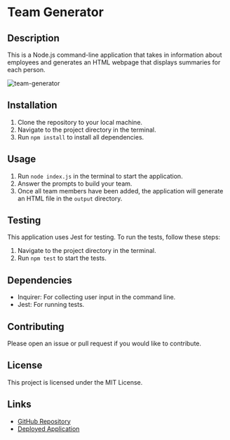 # Team Generator

## Description

This is a Node.js command-line application that takes in information about employees and generates an HTML webpage that displays summaries for each person.

![team-generator](https://github.com/dudi62/Team-generator/assets/63518444/06b4e10f-62b9-4bf0-96a2-b3cc3975c121)


## Installation

1. Clone the repository to your local machine.
2. Navigate to the project directory in the terminal.
3. Run `npm install` to install all dependencies.

## Usage

1. Run `node index.js` in the terminal to start the application.
2. Answer the prompts to build your team.
3. Once all team members have been added, the application will generate an HTML file in the `output` directory.

## Testing

This application uses Jest for testing. To run the tests, follow these steps:

1. Navigate to the project directory in the terminal.
2. Run `npm test` to start the tests.

## Dependencies

- Inquirer: For collecting user input in the command line.
- Jest: For running tests.

## Contributing

Please open an issue or pull request if you would like to contribute.

## License

This project is licensed under the MIT License.

## Links

- [GitHub Repository](https://github.com/tdudi62/Team-generator)
- [Deployed Application](https:/)
